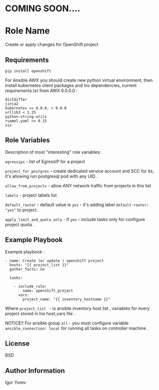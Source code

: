 # COMING SOON....


Role Name
=========

Create or apply changes for OpenShift project 

Requirements
------------

```pip install openshift``` 

For Ansible AWX  you should create new  python virtual environment,  then install kubernetes client packages and his dependencies, 
current requirements.txt from AWX 6.0.0.0 :

```
dictdiffer
jinja2
kubernetes >= 8.0.0, < 9.0.0
urllib3 < 1.25
python-string-utils
ruamel.yaml >= 0.15
six
```

Role Variables
--------------
Description of most "interesting" role variables: 

```egressips``` - list  of EgressIP for  a project

```project_for_postgres```  - create dedicated service account and  SCC for its, it's allowing run postgresql pod 
with any UID .
   
```allow_from_projects``` - allow  ANY network traffic from projects in this list

```labels``` - project labels list
 
```default_router``` - default value is ```yes``` - it's adding label ```default-router: "yes"``` to project.
   
```apply_limit_and_quota_only``` - if ```yes``` - include tasks only for configure project quota . 
 


Example Playbook
----------------

Example playbook :

```
- name: Create (or update ) openshift project
  hosts: "{{ project_list }}"
  gather_facts: no

  tasks:

    - include_role:
        name: openshift_project
      vars:
        project_name: "{{ inventory_hostname }}"

```


Where ```project_list ``` - is ansible inventory host list , variables for every project stored in his host_vars 
file .  

NOTICE!! For ansible group ```all``` - you must configure variable ```ansible_connection: local``` for running all 
tasks on controller machine .  



License
-------

BSD

Author Information
------------------

Igor Yurev  


